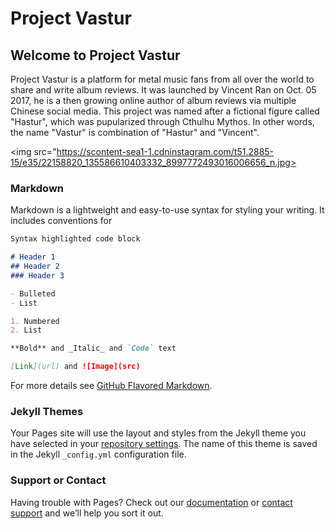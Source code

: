 <h1>Project Vastur</h1>

## Welcome to Project Vastur

Project Vastur is a platform for metal music fans from all over the world to share and write album reviews. It was launched by Vincent Ran on Oct. 05 2017, he is a then growing online author of album reviews via multiple Chinese social media. This project was named after a fictional figure called "Hastur", which was pupularized through Cthulhu Mythos. In other words, the name "Vastur" is combination of "Hastur" and "Vincent". 

<img src="https://scontent-sea1-1.cdninstagram.com/t51.2885-15/e35/22158820_135586610403332_8997772493016006656_n.jpg>
### Markdown

Markdown is a lightweight and easy-to-use syntax for styling your writing. It includes conventions for

```markdown
Syntax highlighted code block

# Header 1
## Header 2
### Header 3

- Bulleted
- List

1. Numbered
2. List

**Bold** and _Italic_ and `Code` text

[Link](url) and ![Image](src)
```

For more details see [GitHub Flavored Markdown](https://guides.github.com/features/mastering-markdown/).

### Jekyll Themes

Your Pages site will use the layout and styles from the Jekyll theme you have selected in your [repository settings](https://github.com/VincentRan/VincentRan.github.io/settings). The name of this theme is saved in the Jekyll `_config.yml` configuration file.

### Support or Contact

Having trouble with Pages? Check out our [documentation](https://help.github.com/categories/github-pages-basics/) or [contact support](https://github.com/contact) and we’ll help you sort it out.
